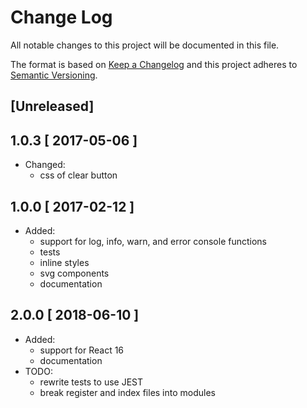 # Change Log
All notable changes to this project will be documented in this file.

The format is based on [Keep a Changelog](http://keepachangelog.com/)  and this project adheres to [Semantic Versioning](http://semver.org/).

## [Unreleased]

## 1.0.3 [ 2017-05-06 ]
* Changed:
    * css of clear button

## 1.0.0 [ 2017-02-12 ]
* Added:
	* support for log, info, warn, and error console functions
	* tests
	* inline styles
	* svg components
	* documentation

## 2.0.0 [ 2018-06-10 ]
* Added:
    * support for React 16
    * documentation
* TODO:
    * rewrite tests to use JEST
    * break register and index files into modules